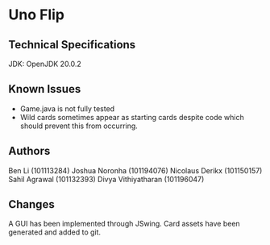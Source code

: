 # Uno Flip

## Technical Specifications

JDK: OpenJDK 20.0.2

## Known Issues
- Game.java is not fully tested
- Wild cards sometimes appear as starting cards despite code which should prevent this from occurring.

## Authors
Ben Li (101113284)
Joshua Noronha (101194076)
Nicolaus Derikx (101150157)
Sahil Agrawal (101132393)
Divya Vithiyatharan (101196047)

## Changes
A GUI has been implemented through JSwing. Card assets have been generated and added to git.
